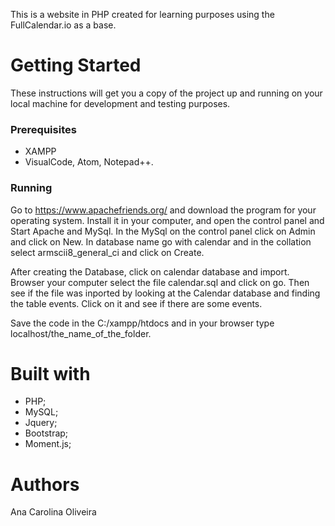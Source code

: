 This is a website in PHP created for learning purposes using the FullCalendar.io as a base.
# Getting Started
These instructions will get you a copy of the project up and running on your local machine for development and testing purposes.

### Prerequisites

- XAMPP
- VisualCode, Atom, Notepad++.

### Running

Go to https://www.apachefriends.org/ and download the program for your operating system. Install it in your computer, 
and open the control panel and Start Apache and MySql. In the MySql on the control panel click on Admin and click on New. 
In database name go with calendar and in the collation select armscii8_general_ci and click on Create.

After creating the Database, click on calendar database and import. Browser your computer select the file calendar.sql and click on go.
Then see if the file was inported by looking at the Calendar database and finding the table events.
Click on it and see if there are some events.

Save the code in the C:/xampp/htdocs and in your browser type localhost/the_name_of_the_folder.


# Built with
- PHP;
- MySQL;
- Jquery;
- Bootstrap;
- Moment.js;

# Authors

Ana Carolina Oliveira
